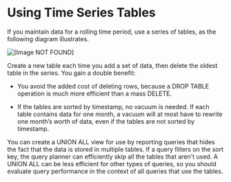 # Using Time Series Tables<a name="vacuum-time-series-tables"></a>

If you maintain data for a rolling time period, use a series of tables, as the following diagram illustrates\.

![\[Image NOT FOUND\]](http://docs.aws.amazon.com/redshift/latest/dg/images/vacuum-example-unsorted-region-copy-time-series.png)

Create a new table each time you add a set of data, then delete the oldest table in the series\. You gain a double benefit: 

+ You avoid the added cost of deleting rows, because a DROP TABLE operation is much more efficient than a mass DELETE\.

+ If the tables are sorted by timestamp, no vacuum is needed\. If each table contains data for one month, a vacuum will at most have to rewrite one month’s worth of data, even if the tables are not sorted by timestamp\.

You can create a UNION ALL view for use by reporting queries that hides the fact that the data is stored in multiple tables\. If a query filters on the sort key, the query planner can efficiently skip all the tables that aren't used\. A UNION ALL can be less efficient for other types of queries, so you should evaluate query performance in the context of all queries that use the tables\.